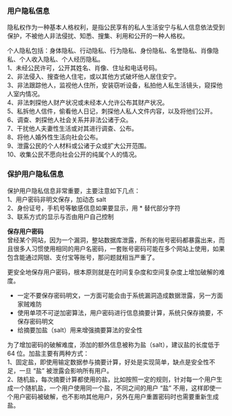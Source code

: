 
### 用户隐私信息
隐私权作为一种基本人格权利，是指公民享有的私人生活安宁与私人信息依法受到保护，不被他人非法侵扰、知悉、搜集、利用和公开的一种人格权。  

个人隐私包括：身体隐私、行动隐私、行为隐私、身份隐私、名誉隐私、肖像隐私、个人收入隐私、个人经历隐私。  
1、未经公民许可，公开其姓名、肖像、住址和电话号码。  
2、非法侵入、搜查他人住宅，或以其他方式破坏他人居住安宁。  
3、非法跟踪他人，监视他人住所，安装窃听设备，私拍他人私生活镜头，窥探他人室内情况。  
4、非法刺探他人财产状况或未经本人允许公布其财产状况。  
5、私拆他人信件，偷看他人日记，刺探他人私人文件内容，以及将他们公开。  
6、调查、刺探他人社会关系并非法公诸于众。  
7、干扰他人夫妻性生活或对其进行调查、公布。  
8、将他人婚外性生活向社会公布。   
9、泄露公民的个人材料或公诸于众或扩大公开范围。   
10、收集公民不愿向社会公开的纯属个人的情况。  

### 保护用户隐私信息
保护用户隐私信息非常重要，主要注意如下几点：  
1、用户密码非明文保存，加动态 salt  
2、身份证号，手机号等敏感信息如果要显示，用 \* 替代部分字符  
3、联系方式的显示与否由用户自己控制  

**保存用户密码**  
曾经某个网站，因为一个漏洞，整站数据库泄露，所有的账号密码都暴露出来，而且很多人习惯使用相同的用户名密码，一套账号密码可能在多个网站上使用，如果包含能通过网银、支付宝等账号，那问题就相当严重了。  

更安全地保存用户密码，根本原则就是在时间复杂度和空间复杂度上增加破解的难度。  

- 一定不要保存密码明文，一方面可能会由于系统漏洞造成数据泄露，另一方面家贼难防
- 使用单项不可逆加密算法，用户密码进行信息摘要计算，系统只保存摘要，不保存密码明文
- 给摘要加盐（salt）用来增强摘要算法的安全性

为了增加密码的破解难度，添加的额外信息被称为盐（salt），建议盐的长度低于 64 位。加盐主要有两种方式：  
1、固定盐，即使用输定数据参与摘要计算，好处是实现简单，缺点是安全性不足，一旦 “盐” 被泄露会影响所有用户。  
2、随机盐，每次摘要计算都使用的盐，比如按照一定的规则，针对每一个用户生成一个随机盐，一个用户使用同一个盐，不同之间的用户 “盐” 不用，这样即使一个用户密码被破解，也不影响其他用户，另外在用户重置密码时也需要重新生成盐。  
